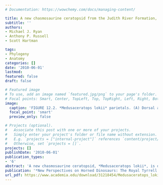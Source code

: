 ```yaml
---
# Documentation: https://wowchemy.com/docs/managing-content/

title: A new chasmosaurine ceratopsid from the Judith River Formation, Montana
subtitle: ''
authors:
- Michael J. Ryan
- Anthony P. Russell
- Scott Hartman

tags:
- Phylogeny
- Anatomy
categories: []
date: '2010-06-01'
lastmod: 
featured: false
draft: false

# Featured image
# To use, add an image named `featured.jpg/png` to your page's folder.
# Focal points: Smart, Center, TopLeft, Top, TopRight, Left, Right, BottomLeft, Bottom, BottomRight.
image:
  caption: 'FIGURE 12.2. *Medusaceratops lokii* parietals. (A) Dorsal and (B) ventral right parietal ramus, WDC-DJR-001; (C) ventral and (D) dorsal left parietal process P1, WDC-DJR-002. Inset is a reconstruction of the frill based on WDC-DJR-001. Pl-3: parietal processes #1-3; SQC: squamosal contact. Scale bar is 10 cm.'
  focal_point: 'smart'
  preview_only: false

# Projects (optional).
#   Associate this post with one or more of your projects.
#   Simply enter your project's folder or file name without extension.
#   E.g. `projects = ["internal-project"]` references `content/project/deep-learning/index.md`.
#   Otherwise, set `projects = []`.
projects: []
publishDate: '2010-06-01'
publication_types:
- '6'
abstract: 'A new chasmosaurine ceratopsid, *Medusaceratops lokii*, is described based on material collected from a bonebed in the Judith River Formation (Campanian) near Havre, Montana. Originally, all ceratopsid material from the bonebed was referred to the basal centrosaurine *Albertaceratops* Ryan 2007, the holotype of which was collected from the Oldman Formation of Alberta, Canada. Reassessment of several key features of parietals from the Montanan bonebed, including the number and shape of the preserved epiparietals, necessitates referral of at least some material from this site to the new taxon. Although the bonebed does include centrosaurine elements (including a lateral parietal ramus and a squamosal) that may eventually be referable to *Albertaceratops*, it appears to be dominated by elements of chasmosaurine affinity. In addition to being the first unequivocal occurrence of a Campanian-aged chasmosaurine ceratopsid in Montana, *Medusaceratops lokii* is also the oldest known Chasmosaurine ceratopsid (approximately 77.5 Ma).'
publication: '*New Perspectives on Horned Dinosaurs: The Royal Tyrrell Museum Ceratopsian Symposium*'
url_pdf: https://www.academia.edu/download/31218454/Medusaceratops_lokii.pdf
---
```


